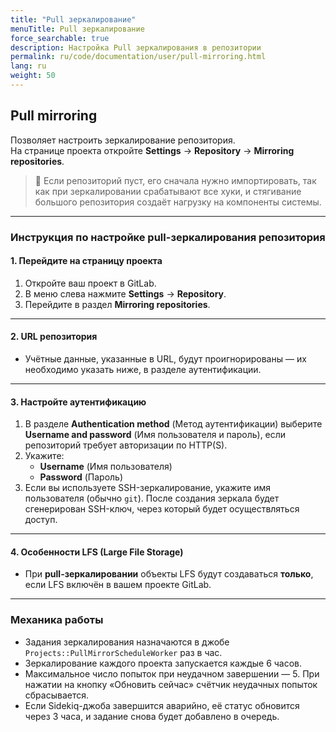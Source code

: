 ```yaml
---
title: "Pull зеркалирование"
menuTitle: Pull зеркалирование
force_searchable: true
description: Настройка Pull зеркалирования в репозитории
permalink: ru/code/documentation/user/pull-mirroring.html
lang: ru
weight: 50
---
```


## Pull mirroring  

Позволяет настроить зеркалирование репозитория.  
На странице проекта откройте **Settings** → **Repository** → **Mirroring repositories**.

> 📘 Если репозиторий пуст, его сначала нужно импортировать, так как при зеркалировании срабатывают все хуки, и стягивание большого репозитория создаёт нагрузку на компоненты системы.

---

### Инструкция по настройке pull-зеркалирования репозитория

#### 1. Перейдите на страницу проекта  

1. Откройте ваш проект в GitLab.  
2. В меню слева нажмите **Settings** → **Repository**.  
3. Перейдите в раздел **Mirroring repositories**.

---

#### 2. URL репозитория  

- Учётные данные, указанные в URL, будут проигнорированы — их необходимо указать ниже, в разделе аутентификации.

---

#### 3. Настройте аутентификацию  

1. В разделе **Authentication method** (Метод аутентификации) выберите **Username and password** (Имя пользователя и пароль), если репозиторий требует авторизации по HTTP(S).  
2. Укажите:  
   - **Username** (Имя пользователя)  
   - **Password** (Пароль)  
3. Если вы используете SSH-зеркалирование, укажите имя пользователя (обычно `git`). После создания зеркала будет сгенерирован SSH-ключ, через который будет осуществляться доступ.

---

#### 4. Особенности LFS (Large File Storage)  

- При **pull-зеркалировании** объекты LFS будут создаваться **только**, если LFS включён в вашем проекте GitLab.

---

### Механика работы  

- Задания зеркалирования назначаются в джобе `Projects::PullMirrorScheduleWorker` раз в час.  
- Зеркалирование каждого проекта запускается каждые 6 часов.  
- Максимальное число попыток при неудачном завершении — 5. При нажатии на кнопку «Обновить сейчас» счётчик неудачных попыток сбрасывается.  
- Если Sidekiq-джоба завершится аварийно, её статус обновится через 3 часа, и задание снова будет добавлено в очередь.
